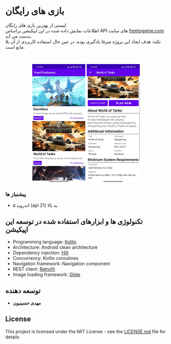 # بازی های رایگان

لیستی از بهترین بازی های رایگان. <br />
اطلاعات نمایش داده شده در این اپیکیشن براساس API های سایت [freetogame.com](https://www.freetogame.com)  بدست می آید. <br/>
نکته: هدف ایجاد این پروژه صرفا یادگیری بوده، در عین حال استفاده کاربردی از آن بلا مانع است. 

</br>

<p float="left" align="middle">
  <img src="https://github.com/mahdi-hosseinnion/Free2PlayGames/blob/assets/doc/screenshots/main_page_screenshot.jpg" width="33%" height="33%" />
  <img src="https://github.com/mahdi-hosseinnion/Free2PlayGames/blob/assets/doc/screenshots/detail_page_screenshot.jpg" width="33%" height="33%"/> 
</p>






### پیشنیاز ها
* اندروید ۵ (api 21) به بالا

## تکنولوژی ها و ابزارهای استفاده شده در توسعه این اپیکیشن
* Programming language: [Kotlin](https://kotlinlang.org/)
* Architecture: Android clean architecture
* Dependency injection: [Hilt](https://dagger.dev/hilt/)
* Concurrency: Kotlin coroutines
* Navigation framework: Navigation component
* REST client: [Retrofit](https://square.github.io/retrofit/)
* Image loading framework: [Glide](https://github.com/bumptech/glide)

## توسعه دهنده
* **مهدی حسینیون**


## License

This project is licensed under the MIT License - see the [LICENSE.md](LICENSE.md) file for details




